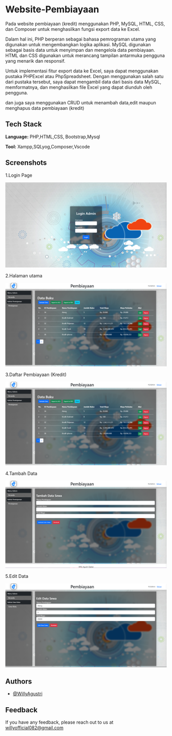 
# Website-Pembiayaan

Pada website pembiayaan (kredit) menggunakan PHP, MySQL, HTML, CSS, dan Composer untuk menghasilkan fungsi export data ke Excel.

Dalam hal ini, PHP berperan sebagai bahasa pemrograman utama yang digunakan untuk mengembangkan logika aplikasi. MySQL digunakan sebagai basis data untuk menyimpan dan mengelola data pembiayaan. HTML dan CSS digunakan untuk merancang tampilan antarmuka pengguna yang menarik dan responsif.

Untuk implementasi fitur export data ke Excel, saya dapat menggunakan pustaka PHPExcel atau PhpSpreadsheet. Dengan menggunakan salah satu dari pustaka tersebut, saya dapat mengambil data dari basis data MySQL, memformatnya, dan menghasilkan file Excel yang dapat diunduh oleh pengguna.

dan juga saya menggunakan CRUD untuk menambah data,edit maupun menghapus data pembiayaan (kredit)




## Tech Stack

**Language:** PHP,HTML,CSS, Bootstrap,Mysql

**Tool:** Xampp,SQLyog,Composer,Vscode


## Screenshots

1.Login Page

![App Screenshot](https://github.com/WillyAgustri/Website-Pembiayaan/blob/main/demo/login%20admin.png?raw=true)

2.Halaman utama

![App Screenshot](https://github.com/WillyAgustri/Website-Pembiayaan/blob/main/demo/Peminjaman.png?raw=true)

3.Daftar Pembiayaan (Kredit)

![App Screenshot](https://github.com/WillyAgustri/Website-Pembiayaan/blob/main/demo/Peminjaman.png?raw=true)

4.Tambah Data 

![App Screenshot](https://github.com/WillyAgustri/Website-Pembiayaan/blob/main/demo/Tambah.png?raw=true)

5.Edit Data

![App Screenshot](https://github.com/WillyAgustri/Website-Pembiayaan/blob/main/demo/edit.png?raw=true)
## Authors

- [@WillyAgustri](https://www.github.com/WillyAgustri)


## Feedback

If you have any feedback, please reach out to us at willyofficial082@gmail.com

